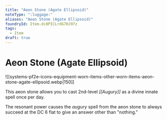 ```yaml
---
title: "Aeon Stone (Agate Ellipsoid)"
noteType: ":luggage:"
aliases: "Aeon Stone (Agate Ellipsoid)"
foundryId: Item.dc8PICLrdG7HJ97z
tags:
  - Item
draft: true
---
```


# Aeon Stone (Agate Ellipsoid)
![[systems-pf2e-icons-equipment-worn-items-other-worn-items-aeon-stone-agate-ellipsoid.webp|150]]

This aeon stone allows you to cast 2nd-level _[[Augury]]_ as a divine innate spell once per day.

The resonant power causes the _augury_ spell from the aeon stone to always succeed at the DC 6 flat to give an answer other than "nothing."
